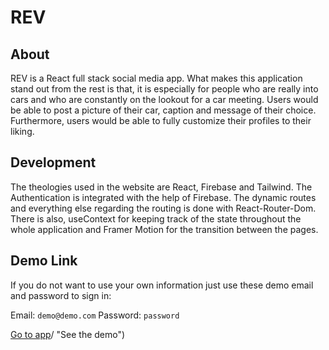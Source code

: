 # REV

## About
REV is a React full stack social media app. What makes this application stand out from the rest is that, it is especially for people who are really into cars and who are constantly on the lookout for a car meeting. Users would be able to post a picture of their car, caption and message of their choice. Furthermore, users would be able to fully customize their profiles to their liking.

## Development 
The theologies used in the website are React, Firebase and Tailwind. The Authentication is integrated with the help of Firebase. The dynamic routes and everything else regarding the routing is done with React-Router-Dom. There is also, useContext for keeping track of the state throughout the whole application and Framer Motion for the transition between the pages.

## Demo Link

If you do not want to use your own information just use these demo email and password to sign in:

Email: `demo@demo.com`
Password: `password`

[Go to app]([https://social-media-app-2fe38.web.app)/ "See the demo")
